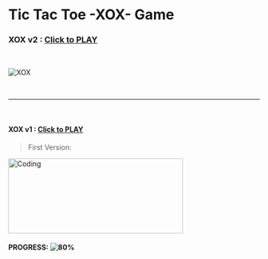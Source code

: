 # Tic Tac Toe -XOX- Game

### XOX v2 : [Click to PLAY](https://alikartalonline-xox.netlify.app/)

<br>

![XOX](https://github.com/alikartalonline/Tic-Tac-Toe-XOX-Game/blob/main/public/assets/XOX-v2.gif)

<br>
<hr>
<br>

#### XOX v1 : [Click to PLAY](https://alikartalonline-xox2.netlify.app/)

> First Version:

<img src="https://github.com/alikartalonline/Tic-Tac-Toe-XOX-Game/blob/main/public/assets/XOX.gif" width="350" height="150" alt="Coding" title="Code icon">

#### **PROGRESS:** ![80%](https://progress-bar.dev/80)